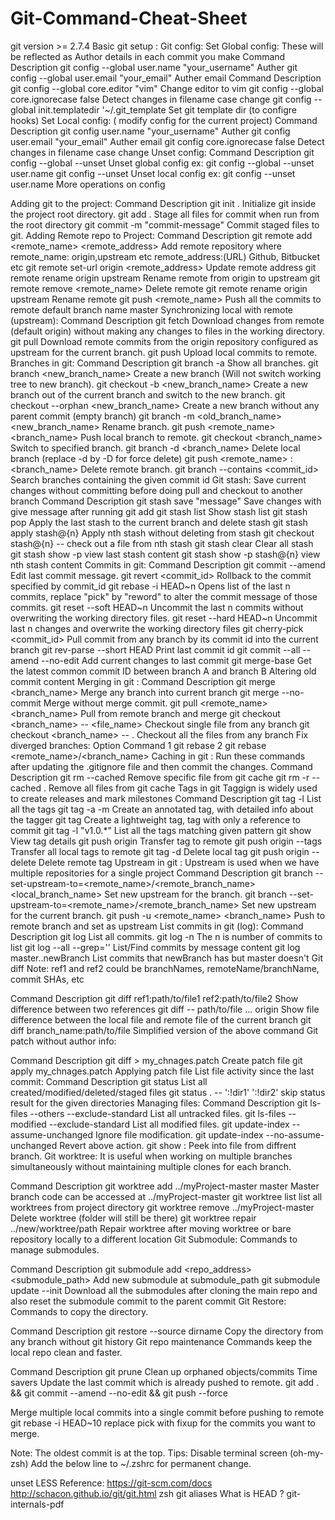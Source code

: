 # Git-Command-Cheat-Sheet

git	version >= 2.7.4
Basic git setup :
Git config:
Set Global config:
These will be reflected as Author details in each commit you make
Command	Description
 git config --global user.name "your_username"	Auther
 git config --global user.email "your_email"	Auther email
Command	Description
 git config --global core.editor "vim"	Change editor to vim
 git config --global core.ignorecase false	Detect changes in filename case change
 git config --global init.templatedir '~/.git_template	Set git template dir (to configre hooks)
Set Local config: ( modify config for the current project)
Command	Description
 git config  user.name "your_username"	Auther
 git config  user.email "your_email"	Auther email
 git config core.ignorecase false	Detect changes in filename case change
Unset config:
Command	Description
 git config --global --unset <config-key>	Unset global config
ex: git config --global --unset user.name
 git config --unset <config-key>	Unset local config
ex: git config --unset user.name
More operations on config

Adding git to the project:
Command	Description
 git init .	Initialize git inside the project root directory.
 git add .	Stage all files for commit when run from the root directory
 git commit -m "commit-message"	Commit staged files to git.
Adding Remote repo to Project:
Command	Description
 git remote add <remote_name> <remote_address>	Add remote repository where
remote_name: origin,upstream etc
remote_address:(URL) Github, Bitbucket etc
 git remote set-url origin <remote_address>	Update remote address
 git remote rename origin upstream	Rename remote from origin to upstream
 git remote remove <remote_name>	Delete remote
 git remote rename origin upstream	Rename remote
 git push <remote_name> <branch-name>	Push all the commits to remote default branch name master
Synchronizing local with remote (upstream):
Command	Description
 git fetch	Download changes from remote (default origin) without making any changes to files in the working directory.
 git pull	Download remote commits from the origin repository configured as upstream for the current branch.
 git push	Upload local commits to remote.
Branches in git:
Command	Description
 git branch -a	Show all branches.
git branch <new_branch_name>	Create a new branch (Will not switch working tree to new branch).
 git checkout -b <new_branch_name>	Create a new branch out of the current branch and switch to the new branch.
 git checkout --orphan <new_branch_name>	Create a new branch without any parent commit (empty branch)
 git branch -m <old_branch_name> <new_branch_name>	Rename branch.
 git push <remote_name> <branch_name>	Push local branch to remote.
 git checkout <branch_name>	Switch to specified branch.
 git branch -d <branch_name>	Delete local branch (replace -d by -D for force delete)
 git push <remote_name> :<branch_name>	Delete remote branch.
 git branch --contains  <commit_id>	Search branches containing the given commit id
Git stash:
Save current changes without committing before doing pull and checkout to another branch
Command	Description
 git stash save "message"	Save changes with give message after running git add <path>
 git stash list	Show stash list
 git stash pop	Apply the last stash to the current branch and delete stash
 git stash apply stash@{n}	Apply nth stash without deleting from stash
 git checkout stash@{n} -- <filename>	check out a file from nth stash
 git stash clear	Clear all stash
 git stash show -p	view last stash content
 git stash show -p stash@{n}	view nth stash content
Commits in git:
Command	Description
 git commit --amend	Edit last commit message.
 git revert <commit_id>	Rollback to the commit specified by commit_id
 git rebase -i HEAD~n	Opens list of the last n commits,
replace "pick" by "reword" to alter the commit message of those commits.
 git reset --soft HEAD~n	Uncommit the last n commits without overwriting the working directory files.
 git reset --hard HEAD~n	Uncommit last n changes and overwrite the working directory files
 git cherry-pick <commit_id>	Pull commit from any branch by its commit id into the current branch
 git rev-parse --short HEAD	Print last commit id
 git commit --all --amend --no-edit	Add current changes to last commit
 git merge-base <branch A> <branch B>	Get the latest common commit ID between branch A and branch B
Altering old commit content
Merging in git :
Command	Description
 git merge <branch_name>	Merge any branch into current branch
 git merge <branch-name> --no-commit	Merge without merge commit.
 git pull <remote_name> <branch_name>	Pull from remote branch and merge
 git checkout <branch_name> -- <file_name>	Checkout single file from any branch
 git checkout <branch_name> -- .	Checkout all the files from any branch
Fix diverged branches:
Option	Command
1	git rebase
2	git rebase <remote_name>/<branch_name>
Caching in git :
Run these commands after updating the .gitignore file and then commit the changes.
Command	Description
git rm --cached <filename>	Remove specific file from git cache
git rm -r --cached .	Remove all files from git cache
Tags in git
Taggign is widely used to create releases and mark milestones
Command	Description
git tag -l	List all the tags
git tag -a <tagname> -m <message>	Create an annotated tag, with detailed info about the tagger
git tag <tagname>	Create a lightweight tag, tag with only a reference to commit
git tag -l "v1.0.*"	List all the tags matching given pattern
git show <tagname>	View tag details
git push origin <tagname>	Transfer tag to remote
git push origin --tags	Transfer all local tags to remote
git tag -d <tagname>	Delete local tag
git push origin --delete <tagname>	Delete remote tag
Upstream in git :
Upstream is used when we have multiple repositories for a single project
Command	Description
 git branch --set-upstream-to=<remote_name>/<remote_branch_name> <local_branch_name>	Set new upstream for the branch.
 git branch --set-upstream-to=<remote_name>/<remote_branch_name>	Set new upstream for the current branch.
 git push -u <remote_name> <branch_name>	Push to remote branch and set as upstream
List commits in git (log):
Command	Description
 git log	List all commits.
 git log -n	The n is number of commits to list
 git log --all --grep='<message content>'	List/Find commits by message content
 git log master..newBranch	List commits that newBranch has but master doesn't
Git diff
Note: ref1 and ref2 could be branchNames, remoteName/branchName, commit SHAs, etc

Command	Description
git diff ref1:path/to/file1 ref2:path/to/file2	Show difference between two references
git diff -- path/to/file ... origin	Show file difference between the local file and remote file of the current branch
git diff branch_name:path/to/file	Simplified version of the above command
Git patch
without author info:

Command	Description
git diff > my_chnages.patch	Create patch file
 git apply  my_chnages.patch	Applying patch file
List file activity since the last commit:
Command	Description
 git status	List all created/modified/deleted/staged files
 git status . -- ':!dir1' ':!dir2'	skip status result for the given directories
Managing files:
Command	Description
 git ls-files --others --exclude-standard	List all untracked files.
 git ls-files --modified --exclude-standard	List all modified files.
 git update-index --assume-unchanged <ignore file>	Ignore file modification.
 git update-index --no-assume-unchanged <ignored file>	Revert above action.
git show <branch>:<file>	Peek into file from diffrent branch.
Git worktree:
It is useful when working on multiple branches simultaneously without maintaining multiple clones for each branch.

Command	Description
 git worktree add ../myProject-master master	Master branch code can be accessed at ../myProject-master
 git worktree list	list all worktrees from project directory
 git worktree remove ../myProject-master	Delete worktree (folder will still be there)
 git worktree repair ../new/worktree/path	Repair worktree after moving worktree or bare repository locally to a different location
Git Submodule:
Commands to manage submodules.

Command	Description
 git submodule add <repo_address> <submodule_path>	Add new submodule at submodule_path
 git submodule update --init	Download all the submodules after cloning the main repo and also reset the submodule commit to the parent commit
Git Restore:
Commands to copy the directory.

Command	Description
git restore --source <branch>  dirname	Copy the directory from any branch without git history
Git repo maintenance
Commands keep the local repo clean and faster.

Command	Description
git prune	Clean up orphaned objects/commits
Time savers
Update the last commit which is already pushed to remote.
 git add . && git commit --amend --no-edit && git push --force

Merge multiple local commits into a single commit before pushing to remote
 git rebase -i HEAD~10
replace pick with fixup for the commits you want to merge.

Note: The oldest commit is at the top.
Tips:
Disable terminal screen (oh-my-zsh)
Add the below line to ~/.zshrc for permanent change.

unset LESS
Reference:
https://git-scm.com/docs
http://schacon.github.io/git/git.html
zsh git aliases
What is HEAD ?
git-internals-pdf
